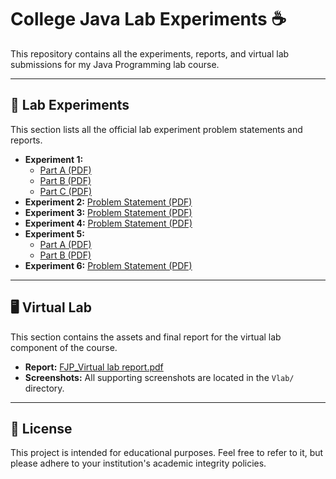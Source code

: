 # College Java Lab Experiments ☕

This repository contains all the experiments, reports, and virtual lab submissions for my Java Programming lab course.

---

## 🧪 Lab Experiments

This section lists all the official lab experiment problem statements and reports.

* **Experiment 1:**
    * [Part A (PDF)](./EXPT%201a.pdf)
    * [Part B (PDF)](./EXPT%201b.pdf)
    * [Part C (PDF)](./EXPT%201c.pdf)
* **Experiment 2:** [Problem Statement (PDF)](./EXPT%202.pdf)
* **Experiment 3:** [Problem Statement (PDF)](./EXPT%203.pdf)
* **Experiment 4:** [Problem Statement (PDF)](./EXPT%204.pdf)
* **Experiment 5:**
    * [Part A (PDF)](./EXPT%205a.pdf)
    * [Part B (PDF)](./EXPT%205b.pdf)
* **Experiment 6:** [Problem Statement (PDF)](./EXPT%206.pdf)

---

## 🖥️ Virtual Lab

This section contains the assets and final report for the virtual lab component of the course.

* **Report:** [FJP_Virtual lab report.pdf](./Vlab/FJP_Virtual%20lab%20report.pdf)
* **Screenshots:** All supporting screenshots are located in the `Vlab/` directory.

---

## 📄 License

This project is intended for educational purposes. Feel free to refer to it, but please adhere to your institution's academic integrity policies.